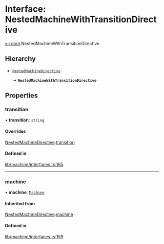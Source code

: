 # Interface: NestedMachineWithTransitionDirective

[x-robot](../modules/x_robot.md).NestedMachineWithTransitionDirective

## Hierarchy

- [`NestedMachineDirective`](x_robot.NestedMachineDirective.md)

  ↳ **`NestedMachineWithTransitionDirective`**

## Properties

### transition

• **transition**: `string`

#### Overrides

[NestedMachineDirective](x_robot.NestedMachineDirective.md).[transition](x_robot.NestedMachineDirective.md#transition)

#### Defined in

[lib/machine/interfaces.ts:165](https://github.com/Masquerade-Circus/x-robot/blob/a0ed060/lib/machine/interfaces.ts#L165)

___

### machine

• **machine**: [`Machine`](x_robot.Machine.md)

#### Inherited from

[NestedMachineDirective](x_robot.NestedMachineDirective.md).[machine](x_robot.NestedMachineDirective.md#machine)

#### Defined in

[lib/machine/interfaces.ts:159](https://github.com/Masquerade-Circus/x-robot/blob/a0ed060/lib/machine/interfaces.ts#L159)
